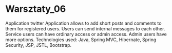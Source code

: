 # Warsztaty_06
Application twitter
Application allows to add short posts and comments to them for registered users.
Users can send internal messages to each other.
Service users can have ordinary access or admin access. Admin users have more options.
Technologies used: Java, Spring MVC, Hibernate, Spring Security, JSP, JSTL, Bootstrap. 
